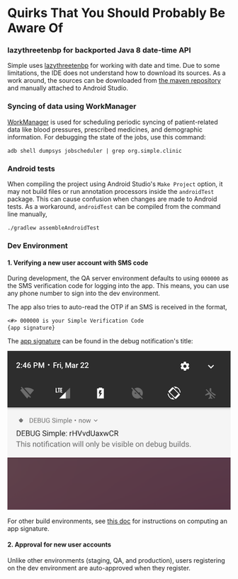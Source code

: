# Quirks That You Should Probably Be Aware Of

### lazythreetenbp for backported Java 8 date-time API

Simple uses [lazythreetenbp](https://github.com/gabrielittner/lazythreetenbp) for working with date and time. Due to some limitations, the IDE does not understand how to download its sources. As a work around, the sources can be downloaded from [the maven repository](http://search.maven.org/#search%7Cga%7C1%7Cthreetenbp) and manually attached to Android Studio.

### Syncing of data using WorkManager

[WorkManager](https://developer.android.com/topic/libraries/architecture/workmanager) is used for scheduling periodic syncing of patient-related data like blood pressures, prescribed medicines, and demographic information. For debugging the state of the jobs, use this command:

```
adb shell dumpsys jobscheduler | grep org.simple.clinic
```

### Android tests

When compiling the project using Android Studio's `Make Project` option, it may not build files or run annotation processors inside the `androidTest` package. This can cause confusion when changes are made to Android tests. As a workaround, `androidTest` can be compiled from the command line manually,

```
./gradlew assembleAndroidTest
```

### Dev Environment

#### 1. Verifying a new user account with SMS code

During development, the QA server environment defaults to using `000000` as the SMS verification code for logging into the app. This means, you can use any phone number to sign into the dev environment.

The app also tries to auto-read the OTP if an SMS is received in the format,

```
<#> 000000 is your Simple Verification Code
{app signature}
``` 

The [app signature](https://developers.google.com/identity/sms-retriever/verify#computing_your_apps_hash_string) can be found in the debug notification's title:

![App signature in debug notification](arch/images/app_signature_in_debug_notification.png)

For other build environments, see [this doc](how-to-generate-an-app-sms-signature.md) for instructions on computing an app signature.

#### 2. Approval for new user accounts

Unlike other environments (staging, QA, and production), users registering on the dev environment are auto-approved when they register.
